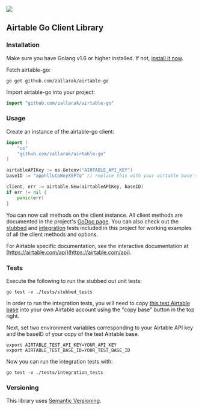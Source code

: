 <a href="https://godoc.org/github.com/zallarak/airtable-go" ><img src="http://img.shields.io/badge/godoc-reference-5272B4.svg?style=flat-square" /></a>

Airtable Go Client Library
-------------------------------

### Installation

Make sure you have Golang v1.6 or higher installed. If not, <a href="https://golang.org/dl/">install it now</a>.

Fetch airtable-go:

```
go get github.com/zallarak/airtable-go
```
Import airtable-go into your project:

```go
import "github.com/zallarak/airtable-go"
```

### Usage

Create an instance of the airtable-go client:

```go
import (
	"os"
	"github.com/zallarak/airtable-go"
)

airtableAPIKey := os.Getenv("AIRTABLE_API_KEY")
baseID := "apphllLCpWnySSF7q" // replace this with your airtable base's id

client, err := airtable.New(airtableAPIKey, baseID)
if err != nil {
	panic(err)
}
```
You can now call methods on the client instance. All client methods are documented in the project's <a href="https://godoc.org/github.com/zallarak/airtable-go">GoDoc page</a>. You can also check out the <a href="https://github.com/zallarak/airtable-go/blob/master/tests/stubbed_tests/client_test.go">stubbed</a> and <a href="https://github.com/zallarak/airtable-go/blob/master/tests/integration_tests/client_test.go">integration</a> tests included in this project for working examples of all the client methods and options.

For Airtable specific documentation, see the interactive documentation at [https://airtable.com/api](https://airtable.com/api).

### Tests

Execute the following to run the stubbed out unit tests:

```
go test -v ./tests/stubbed_tests
```

In order to run the integration tests, you will need to copy <a href="https://airtable.com/shrnNgxIHdqd2Hu15">this test Airtable base</a> into your own Airtable account using the "copy base" button in the top right.

Next, set two environment variables corresponding to your Airtable API key and the baseID of your copy of the test Airtable base.

```
export AIRTABLE_TEST_API_KEY=YOUR_API_KEY
export AIRTABLE_TEST_BASE_ID=YOUR_TEST_BASE_ID
```

Now you can run the integration tests with:

```
go test -v ./tests/integration_tests
```

### Versioning

This library uses [Semantic Versioning](http://semver.org/).
